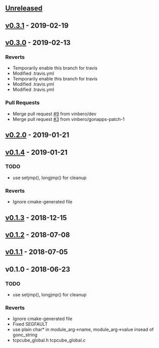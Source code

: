 <a name="unreleased"></a>
## [Unreleased]


<a name="v0.3.1"></a>
## [v0.3.1] - 2019-02-19

<a name="v0.3.0"></a>
## [v0.3.0] - 2019-02-13
### Reverts
- Temporarily enable this branch for travis
- Modified .travis.yml
- Temporarily enable this branch for travis
- Modified .travis.yml
- Modified .travis.yml

### Pull Requests
- Merge pull request [#9](https://github.com/vinbero/vinbero/issues/9) from vinbero/dev
- Merge pull request [#3](https://github.com/vinbero/vinbero/issues/3) from vinbero/gonapps-patch-1


<a name="v0.2.0"></a>
## [v0.2.0] - 2019-01-21

<a name="v0.1.4"></a>
## [v0.1.4] - 2019-01-21
### TODO
- use setjmp(), longjmp() for cleanup

### Reverts
- Ignore cmake-generated file


<a name="v0.1.3"></a>
## [v0.1.3] - 2018-12-15

<a name="v0.1.2"></a>
## [v0.1.2] - 2018-07-08

<a name="v0.1.1"></a>
## [v0.1.1] - 2018-07-05

<a name="v0.1.0"></a>
## v0.1.0 - 2018-06-23
### TODO
- use setjmp(), longjmp() for cleanup

### Reverts
- Ignore cmake-generated file
- Fixed SEGFAULT
- use plain char* in module_arg->name, module_arg->value insead of gonc_string
- tcpcube_global.h tcpcube_global.c


[Unreleased]: https://github.com/vinbero/vinbero/compare/v0.3.1...HEAD
[v0.3.1]: https://github.com/vinbero/vinbero/compare/v0.3.0...v0.3.1
[v0.3.0]: https://github.com/vinbero/vinbero/compare/v0.2.0...v0.3.0
[v0.2.0]: https://github.com/vinbero/vinbero/compare/v0.1.4...v0.2.0
[v0.1.4]: https://github.com/vinbero/vinbero/compare/v0.1.3...v0.1.4
[v0.1.3]: https://github.com/vinbero/vinbero/compare/v0.1.2...v0.1.3
[v0.1.2]: https://github.com/vinbero/vinbero/compare/v0.1.1...v0.1.2
[v0.1.1]: https://github.com/vinbero/vinbero/compare/v0.1.0...v0.1.1
